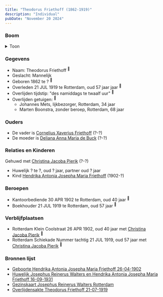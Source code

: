 ```yaml
---
title: "Theodorus Friethoff (1862-1919)"
description: "Individual"
pubDate: "November 20 2024"
---
```


### Boom
<details><summary>Toon</summary>

![test](https://www.plantuml.com/plantuml/svg/lLDDQnin4BthLmp9eQV0VhZvCCP9d7ffJ0CcfD2RcLsDlMAraf6q3IRultSsbcj30_MXzB8Cyx7lpNkZEn_GXQxLmZVAhD5X2oLMpShPpiW7gws3uD1uBf49ebQIe5AkqhIBgLs73RJKbkJyBkK3ER9XioPnzDTAe_Vm9W1WOfqazrAhgZ7a_MZKeZBZCUHYAyGdcBz3UR6RE7kmpf1MdOSV-9DS7nHEKQZjSda6wE4nIR8q0pYVviNdOi8ORqj5McvXD2ont2nA6uAcuHXkuVQevfjEwmKQkQYSzRwqJ2OsRVVWNnWP3SAzuSyJEeN06qwwgZb0vmnTJARvDF-dqAFXAqcfpAellACLIP9SfN2krQeE6zBQlZBYLaG1BYvYXuYq3eauoOd7FheIUv2NcgoqxYDDkGr-M_DtRTFho-oK7RCKPj-_GNgJti0p3vEJsFR6x-skdV91iTmph6o9C5TiUdDWTVq_vSu6VyeT1xwIaKoilurW3H_6p7fQr_ip-K3FmIdCiqkudp-pFabsfC-9kqJRel7PG4J53ecuL3o4WH1tl0Q__ry0)
</details>

### Gegevens
- Naam: Theodorus Friethoff <sup><a href="../s00096/" style="text-decoration:none" title="Huwelijk Josephus Reinerus Walters en Hendrika Antonia Josepha Maria Friethoff 16-09-1931">:link:</a></sup>
- Geslacht: Mannelijk
- Geboren 1862 te ? <sup><a href="../s00098/" style="text-decoration:none" title="Geboorte Hendrika Antonia Josepha Maria Friethoff 26-04-1902">:link:</a></sup>
- Overleden 21 JUL 1919 te Rotterdam, oud 57 jaar jaar <sup><a href="../s00360/" style="text-decoration:none" title="Overlijdensakte Theodorus Friethoff 21-07-1919">:link:</a></sup>
- Overlijden tijdstip: "des namiddags te twaalf uur" <sup><a href="../s00360/" style="text-decoration:none" title="Overlijdensakte Theodorus Friethoff 21-07-1919">:link:</a></sup>
- Overlijden getuigen: <sup><a href="../s00360/" style="text-decoration:none" title="Overlijdensakte Theodorus Friethoff 21-07-1919">:link:</a></sup>
  - Johannes Mets, lijkbezorger, Rotterdam, 34 jaar
  - Marten Boonstra, zonder beroep, Rotterdam, 68 jaar

### Ouders
- De vader is [Cornelius Xaverius Friethoff](../i00212/) (?-?)
- De moeder is [Deliana Anna Maria de Buck](../i00213/) (?-?)

### Relaties en Kinderen

Gehuwd met [Christina Jacoba Pierik](../i00078/) (?-?) 
- Huwelijk ? te ?, oud ? jaar, partner oud ? jaar 
- Kind [Hendrika Antonia Josepha Maria Friethoff](../i00074/) (1902-?)

### Beroepen
- Kantoorbediende 30 APR 1902 te Rotterdam, oud 40 jaar <sup><a href="../s00098/" style="text-decoration:none" title="Geboorte Hendrika Antonia Josepha Maria Friethoff 26-04-1902">:link:</a></sup>
- Boekhouder 21 JUL 1919 te Rotterdam, oud 57 jaar <sup><a href="../s00360/" style="text-decoration:none" title="Overlijdensakte Theodorus Friethoff 21-07-1919">:link:</a></sup>

### Verblijfplaatsen
- Rotterdam Klein Coolstraat 26 APR 1902, oud 40 jaar met [Christina Jacoba Pierik](../i00078/) <sup><a href="../s00098/" style="text-decoration:none" title="Geboorte Hendrika Antonia Josepha Maria Friethoff 26-04-1902">:link:</a></sup>
- Rotterdam Schiekade Nummer tachtig 21 JUL 1919, oud 57 jaar met [Christina Jacoba Pierik](../i00078/) <sup><a href="../s00360/" style="text-decoration:none" title="Overlijdensakte Theodorus Friethoff 21-07-1919">:link:</a></sup>

### Bronnen lijst
- [Geboorte Hendrika Antonia Josepha Maria Friethoff 26-04-1902](../s00098/)
- [Huwelijk Josephus Reinerus Walters en Hendrika Antonia Josepha Maria Friethoff 16-09-1931](../s00096/)
- [Gezinskaart Josephus Reinerus Walters Rotterdam](../s00099/)
- [Overlijdensakte Theodorus Friethoff 21-07-1919](../s00360/)